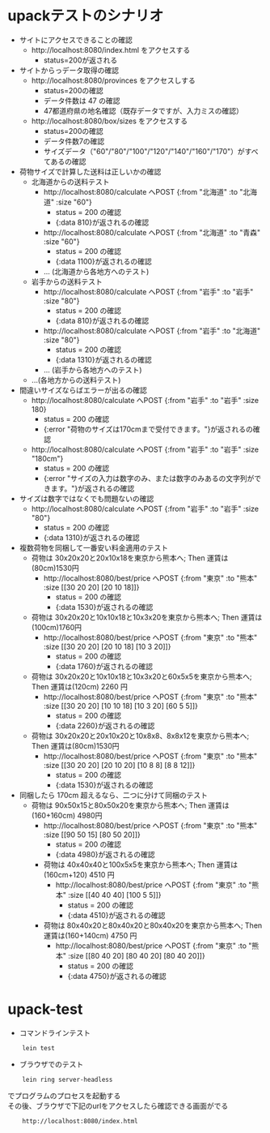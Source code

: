 # upackテストのシナリオ
- サイトにアクセスできることの確認
  - http://localhost:8080/index.html をアクセスする
    - status=200が返される
- サイトからっデータ取得の確認
  - http://localhost:8080/provinces をアクセスしする
    - status=200の確認
    - データ件数は 47 の確認
    - 47都道府県の地名確認（既存データですが、入力ミスの確認）
  - http://localhost:8080/box/sizes をアクセスする
    - status=200の確認
    - データ件数7の確認
    - サイズデータ（"60"/"80"/"100"/"120"/"140"/"160"/"170"）がすべてあるの確認
- 荷物サイズで計算した送料は正しいかの確認
  - 北海道からの送料テスト
    - http://localhost:8080/calculate へPOST {:from "北海道" :to "北海道" :size "60"}
      - status = 200 の確認
      - {:data 810}が返されるの確認
    - http://localhost:8080/calculate へPOST {:from "北海道" :to "青森" :size "60"}
      - status = 200 の確認
      - {:data 1100}が返されるの確認
    - ... (北海道から各地方へのテスト)
  - 岩手からの送料テスト
    - http://localhost:8080/calculate へPOST {:from "岩手" :to "岩手" :size "80"}
      - status = 200 の確認
      - {:data 810}が返されるの確認
    - http://localhost:8080/calculate へPOST {:from "岩手" :to "北海道" :size "80"}
      - status = 200 の確認
      - {:data 1310}が返されるの確認
    - ... (岩手から各地方へのテスト)
   - ...(各地方からの送料テスト)
- 間違いサイズならばエラーが出るの確認
  - http://localhost:8080/calculate へPOST {:from "岩手" :to "岩手" :size 180}
    - status = 200 の確認
    - {:error "荷物のサイズは170cmまで受付できます。"}が返されるの確認
  - http://localhost:8080/calculate へPOST {:from "岩手" :to "岩手" :size "180cm"}
    - status = 200 の確認
    - {:error "サイズの入力は数字のみ、または数字のみあるの文字列ができます。"}が返されるの確認
- サイズは数字ではなくでも問題ないの確認
  - http://localhost:8080/calculate へPOST {:from "岩手" :to "岩手" :size "80"}
    - status = 200 の確認
    - {:data 1310}が返されるの確認
- 複数荷物を同梱して一番安い料金適用のテスト
  - 荷物は 30x20x20と20x10x18を東京から熊本へ; Then 運賃は(80cm)1530円
    - http://localhost:8080/best/price へPOST {:from "東京" :to "熊本" :size [[30 20 20] [20 10 18]]}
      - status = 200 の確認
      - {:data 1530}が返されるの確認
  - 荷物は 30x20x20と10x10x18と10x3x20を東京から熊本へ; Then 運賃は(100cm)1760円    
    - http://localhost:8080/best/price へPOST {:from "東京" :to "熊本" :size [[30 20 20] [20 10 18] [10 3 20]]}
      - status = 200 の確認
      - {:data 1760}が返されるの確認
  - 荷物は 30x20x20と10x10x18と10x3x20と60x5x5を東京から熊本へ; Then 運賃は(120cm) 2260 円
    - http://localhost:8080/best/price へPOST {:from "東京" :to "熊本" :size [[30 20 20] [10 10 18] [10 3 20] [60 5 5]]}
      - status = 200 の確認
      - {:data 2260}が返されるの確認
  - 荷物は 30x20x20と20x10x20と10x8x8、8x8x12を東京から熊本へ; Then 運賃は(80cm)1530円
    - http://localhost:8080/best/price へPOST {:from "東京" :to "熊本" :size [[30 20 20] [20 10 20] [10 8 8] [8 8 12]]}
      - status = 200 の確認
      - {:data 1530}が返されるの確認
- 同梱したら 170cm 超えるなら、二つに分けて同梱のテスト
  - 荷物は 90x50x15と80x50x20を東京から熊本へ; Then 運賃は(160+160cm) 4980円
    - http://localhost:8080/best/price へPOST {:from "東京" :to "熊本" :size [[90 50 15] [80 50 20]]}
      - status = 200 の確認
      - {:data 4980}が返されるの確認
    - 荷物は 40x40x40と100x5x5を東京から熊本へ; Then 運賃は(160cm+120) 4510 円
      - http://localhost:8080/best/price へPOST {:from "東京" :to "熊本" :size [[40 40 40] [100 5 5]]}
        - status = 200 の確認
        - {:data 4510}が返されるの確認
    - 荷物は 80x40x20と80x40x20と80x40x20を東京から熊本へ; Then 運賃は(160+140cm) 4750 円
      - http://localhost:8080/best/price へPOST {:from "東京" :to "熊本" :size [[80 40 20] [80 40 20] [80 40 20]]}
        - status = 200 の確認
        - {:data 4750}が返されるの確認


# upack-test
- コマンドラインテスト
```
    lein test
```

- ブラウザでのテスト
```
    lein ring server-headless
```
でプログラムのプロセスを起動する  
その後、ブラウザで下記のurlをアクセスしたら確認できる画面がでる
```
    http://localhost:8080/index.html
```

